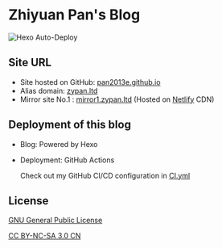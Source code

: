 # Zhiyuan Pan's Blog

![Hexo Auto-Deploy](https://github.com/pan2013e/pan2013e.github.io/workflows/Hexo%20Auto-Deploy/badge.svg)

## Site URL
* Site hosted on GitHub: [pan2013e.github.io](https://pan2013e.github.io)
* Alias domain: [zypan.ltd](https://zypan.ltd)
* Mirror site No.1 : [mirror1.zypan.ltd](https://mirror1.zypan.ltd) (Hosted on [Netlify](https://www.netlify.com/) CDN)

## Deployment of this blog
* Blog: Powered by Hexo
* Deployment: GitHub Actions

  Check out my GitHub CI/CD configuration in [CI.yml](.github/workflows/CI.yml)
  
## License
[GNU General Public License](LICENSE)

[CC BY-NC-SA 3.0 CN](https://creativecommons.org/licenses/by-nc-sa/3.0/cn/deed.zh)
